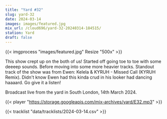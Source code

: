 ```yaml
---
title: "Yard #32"
slug: yard-32
date: 2024-03-14
images: images/featured.jpg
mix_url: /cloud696/yard-32-20240314-184515/
station: Yard
draft: false
---
```


{{< imgprocess "images/featured.jpg" Resize "500x" >}}

This show crept up on the both of us! Started off going toe to toe with some deeeep sounds. 
Before moving into some more heavier tracks. Standout track of the show was from Ewen:
Kelela & KYRUH - Missed Call (KYRUH Remix). Didn't know Ewen had this kinda crud in his looker 
had dancing haaaard. Go give it a listen!

Broadcast live from the yard in South London, 14th March 2024.

{{< player "https://storage.googleapis.com/mix-archives/yard/E32.mp3" >}}

{{< tracklist "data/tracklists/2024-03-14.csv" >}}
